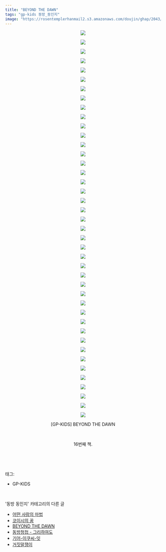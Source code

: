```yaml
---
title: "BEYOND THE DAWN"
tags: "gp-kids 동방_동인지"
image: "https://rosentemplerhanmail2.s3.amazonaws.com/doujin/ghap/2043/001.jpg"
---
```

<div class="article">
<p style="text-align: center; clear: none; float: none;"><img src="{{ site.imgserver12 }}/ghap/2043/001.jpg"/></p>
<p style="text-align: center; clear: none; float: none;"><img src="{{ site.imgserver12 }}/ghap/2043/002.jpg"/></p>
<p style="text-align: center; clear: none; float: none;"><img src="{{ site.imgserver12 }}/ghap/2043/003.jpg"/></p>
<p style="text-align: center; clear: none; float: none;"><img src="{{ site.imgserver12 }}/ghap/2043/004.jpg"/></p>
<p style="text-align: center; clear: none; float: none;"><img src="{{ site.imgserver12 }}/ghap/2043/005.jpg"/></p>
<p style="text-align: center; clear: none; float: none;"><img src="{{ site.imgserver12 }}/ghap/2043/006.jpg"/></p>
<p style="text-align: center; clear: none; float: none;"><img src="{{ site.imgserver12 }}/ghap/2043/007.jpg"/></p>
<p style="text-align: center; clear: none; float: none;"><img src="{{ site.imgserver12 }}/ghap/2043/008.jpg"/></p>
<p style="text-align: center; clear: none; float: none;"><img src="{{ site.imgserver12 }}/ghap/2043/009.jpg"/></p>
<p style="text-align: center; clear: none; float: none;"><img src="{{ site.imgserver12 }}/ghap/2043/010.jpg"/></p>
<p style="text-align: center; clear: none; float: none;"><img src="{{ site.imgserver12 }}/ghap/2043/011.jpg"/></p>
<p style="text-align: center; clear: none; float: none;"><img src="{{ site.imgserver12 }}/ghap/2043/012.jpg"/></p>
<p style="text-align: center; clear: none; float: none;"><img src="{{ site.imgserver12 }}/ghap/2043/013.jpg"/></p>
<p style="text-align: center; clear: none; float: none;"><img src="{{ site.imgserver12 }}/ghap/2043/014.jpg"/></p>
<p style="text-align: center; clear: none; float: none;"><img src="{{ site.imgserver12 }}/ghap/2043/015.jpg"/></p>
<p style="text-align: center; clear: none; float: none;"><img src="{{ site.imgserver12 }}/ghap/2043/016.jpg"/></p>
<p style="text-align: center; clear: none; float: none;"><img src="{{ site.imgserver12 }}/ghap/2043/017.jpg"/></p>
<p style="text-align: center; clear: none; float: none;"><img src="{{ site.imgserver12 }}/ghap/2043/018.jpg"/></p>
<p style="text-align: center; clear: none; float: none;"><img src="{{ site.imgserver12 }}/ghap/2043/019.jpg"/></p>
<p style="text-align: center; clear: none; float: none;"><img src="{{ site.imgserver12 }}/ghap/2043/020.jpg"/></p>
<p style="text-align: center; clear: none; float: none;"><img src="{{ site.imgserver12 }}/ghap/2043/021.jpg"/></p>
<p style="text-align: center; clear: none; float: none;"><img src="{{ site.imgserver12 }}/ghap/2043/022.jpg"/></p>
<p style="text-align: center; clear: none; float: none;"><img src="{{ site.imgserver12 }}/ghap/2043/023.jpg"/></p>
<p style="text-align: center; clear: none; float: none;"><img src="{{ site.imgserver12 }}/ghap/2043/024.jpg"/></p>
<p style="text-align: center; clear: none; float: none;"><img src="{{ site.imgserver12 }}/ghap/2043/025.jpg"/></p>
<p style="text-align: center; clear: none; float: none;"><img src="{{ site.imgserver12 }}/ghap/2043/026.jpg"/></p>
<p style="text-align: center; clear: none; float: none;"><img src="{{ site.imgserver12 }}/ghap/2043/027.jpg"/></p>
<p style="text-align: center; clear: none; float: none;"><img src="{{ site.imgserver12 }}/ghap/2043/028.jpg"/></p>
<p style="text-align: center; clear: none; float: none;"><img src="{{ site.imgserver12 }}/ghap/2043/029.jpg"/></p>
<p style="text-align: center; clear: none; float: none;"><img src="{{ site.imgserver12 }}/ghap/2043/030.jpg"/></p>
<p style="text-align: center; clear: none; float: none;"><img src="{{ site.imgserver12 }}/ghap/2043/031.jpg"/></p>
<p style="text-align: center; clear: none; float: none;"><img src="{{ site.imgserver12 }}/ghap/2043/032.jpg"/></p>
<p style="text-align: center; clear: none; float: none;"><img src="{{ site.imgserver12 }}/ghap/2043/033.jpg"/></p>
<p style="text-align: center; clear: none; float: none;"><img src="{{ site.imgserver12 }}/ghap/2043/034.jpg"/></p>
<p style="text-align: center; clear: none; float: none;"><img src="{{ site.imgserver12 }}/ghap/2043/035.jpg"/></p>
<p style="text-align: center; clear: none; float: none;"><img src="{{ site.imgserver12 }}/ghap/2043/036.jpg"/></p>
<p style="text-align: center; clear: none; float: none;"><img src="{{ site.imgserver12 }}/ghap/2043/037.jpg"/></p>
<p style="text-align: center; clear: none; float: none;"><img src="{{ site.imgserver12 }}/ghap/2043/038.jpg"/></p>
<p style="text-align: center; clear: none; float: none;"><img src="{{ site.imgserver12 }}/ghap/2043/039.jpg"/></p>
<p style="text-align: center; clear: none; float: none;"><img src="{{ site.imgserver12 }}/ghap/2043/040.jpg"/></p>
<p style="text-align: center; clear: none; float: none;"><img src="{{ site.imgserver12 }}/ghap/2043/041.jpg"/></p>
<p style="text-align: center; clear: none; float: none;"><img src="{{ site.imgserver12 }}/ghap/2043/042.jpg"/></p>
<p style="text-align: center; clear: none; float: none;">[GP-KIDS] BEYOND THE DAWN</p>
<p style="text-align: center; clear: none; float: none;"><br/></p>
<p style="text-align: center; clear: none; float: none;">16번째 책.</p>
<p><br/></p>
</div><br/>
<div class="tagTrail">
<p>태그: </p>
<ul>
<li>GP-KIDS</li>
</ul>
</div><br/>
<div class="another">
<p>'동방 동인지' 카테고리의 다른 글</p>
<ul>
<li><a href="/ghap_2050">어떤 사랑의 마법</a></li>
<li><a href="/ghap_2049">코이시의 꿈</a></li>
<li><a href="/ghap_2043">BEYOND THE DAWN</a></li>
<li><a href="/ghap_2042">동방청첩 - 그리하여도</a></li>
<li><a href="/ghap_2041">기어-이쿠씨-잇</a></li>
<li><a href="/ghap_2040">거짓말쟁이</a></li>
</ul>
</div><br/>
<div class="cb_module cb_fluid">
<div class="cb_wrt cb_profile">
</div><!-- commentList close -->
</div><br/>
